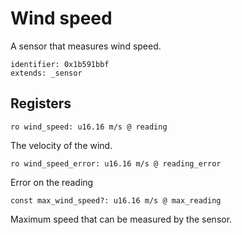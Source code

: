 # Wind speed

A sensor that measures wind speed.

    identifier: 0x1b591bbf
    extends: _sensor

## Registers

    ro wind_speed: u16.16 m/s @ reading

The velocity of the wind.

    ro wind_speed_error: u16.16 m/s @ reading_error

Error on the reading

    const max_wind_speed?: u16.16 m/s @ max_reading

Maximum speed that can be measured by the sensor.

